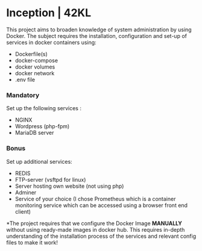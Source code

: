 # Inception | 42KL

This project aims to broaden knowledge of system administration by using Docker. The subject requires the installation, configuration and set-up of services in docker containers using:
- Dockerfile(s)
- docker-compose
- docker volumes
- docker network
- .env file

### Mandatory
Set up the following services :
 - NGINX
 - Wordpress (php-fpm)
 - MariaDB server

### Bonus
Set up additional services:
 - REDIS
 - FTP-server (vsftpd for linux)
 - Server hosting own website (not using php)
 - Adminer
 - Service of your choice (I chose Prometheus which is a container monitoring service which can be accessed using a browser front end client)

*The project requires that we configure the Docker Image **MANUALLY** without using ready-made images in docker hub. This requires in-depth understanding of the installation process of the services and relevant config files to make it work!

